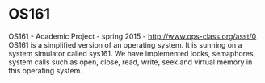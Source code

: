 # OS161
OS161 - Academic Project - spring 2015 - http://www.ops-class.org/asst/0
OS161 is a simplified version of an operating system. It is sunning on a system simulator called sys161.
We have implemented locks, semaphores, system calls such as open, close, read, write, seek and virtual memory in 
this operating system.
